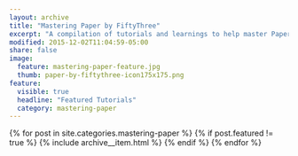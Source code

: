 ```yaml
---
layout: archive
title: "Mastering Paper by FiftyThree"
excerpt: "A compilation of tutorials and learnings to help master Paper by FiftyThree."
modified: 2015-12-02T11:04:59-05:00
share: false
image: 
  feature: mastering-paper-feature.jpg
  thumb: paper-by-fiftythree-icon175x175.png
feature:
  visible: true
  headline: "Featured Tutorials"
  category: mastering-paper
---
```


{% for post in site.categories.mastering-paper %}
  {% if post.featured != true %}
  {% include archive__item.html %}
  {% endif %}
{% endfor %}
